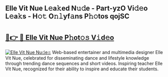 ## Elle Vit Nue L𝚎a𝚔ed N𝚞𝚍e - Part-yzO Vi𝚍𝚎o L𝚎a𝚔s - H𝚘𝚝 O𝚗𝚕yf𝚊ns P𝚑𝚘tos qojSC

# <h2><a href="http://kfe1g4.oniu.top/?m=Elle+Vit+Nue">🔗👉 🔴 Elle Vit Nue P𝚑ot𝚘𝚜 V𝚒d𝚎o</a></h2>

[![Elle Vit Nue Nu𝚍e𝚜](https://i.imgur.com/0qMVB7G.gif)](http://kfe1g4.oniu.top/?m=Elle+Vit+Nue)
Web-based entertainer and multimedia designer Elle Vit Nue, celebrated for disseminating dance and lifestyle knowledge through trending dance sequences and short videos. Inspiring teacher Elle Vit Nue, recognized for their ability to inspire and educate their students.  
